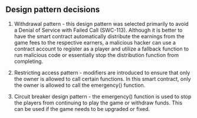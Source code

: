 ## Design pattern decisions

1. Withdrawal pattern - this design pattern was selected primarily to avoid a Denial of Service with Failed Call (SWC-113). Although it is better to have the smart contract automatically distribute the earnings from the game fees to the respective earners, a malicious hacker can use a contract account to register as a player and utilize a fallback function to run malicious code or essentially stop the distribution function from completing.

2. Restricting access pattern - modifiers are introduced to ensure that only the owner is allowed to call certain functions. In this smart contract, only the owner is allowed to call the emergency() function.

3. Circuit breaker design pattern - the emergency() function is used to stop the players from continuing to play the game or withdraw funds. This can be used if the game needs to be upgraded or fixed.
